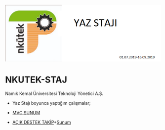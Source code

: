 ![logo](/NKU2.png)
# NKUTEK-STAJ
Namık Kemal Üniversitesi Teknoloji Yönetici A.Ş.
* Yaz Stajı boyunca yaptığım çalışmalar; 

* [MVC SUNUM](https://github.com/ugurilgin/NKUTEK-STAJ/blob/master/MVC(Model-View-Controller).pptx)

* [AÇIK DESTEK TAKİP](https://github.com/ugurilgin/Android-Staj/)+[Sunum](https://github.com/ugurilgin/NKUTEK-STAJ/blob/master/Çağrı-Destek-Uygulaması.pptx)

